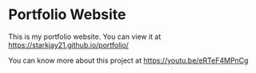# Portfolio Website
This is my portfolio website.
You can view it at https://starkjay21.github.io/portfolio/

You can know more about this project at https://youtu.be/eRTeF4MPnCg
